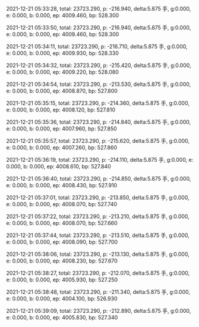 2021-12-21 05:33:28, total: 23723.290, p: -216.940, delta:5.875 手, g:0.000, e: 0.000, b: 0.000, ep: 4009.460, bp: 528.300

2021-12-21 05:33:50, total: 23723.290, p: -216.940, delta:5.875 手, g:0.000, e: 0.000, b: 0.000, ep: 4009.460, bp: 528.300

2021-12-21 05:34:11, total: 23723.290, p: -216.710, delta:5.875 手, g:0.000, e: 0.000, b: 0.000, ep: 4009.930, bp: 528.330

2021-12-21 05:34:32, total: 23723.290, p: -215.420, delta:5.875 手, g:0.000, e: 0.000, b: 0.000, ep: 4009.220, bp: 528.080

2021-12-21 05:34:54, total: 23723.290, p: -213.530, delta:5.875 手, g:0.000, e: 0.000, b: 0.000, ep: 4008.870, bp: 527.800

2021-12-21 05:35:15, total: 23723.290, p: -214.360, delta:5.875 手, g:0.000, e: 0.000, b: 0.000, ep: 4008.120, bp: 527.810

2021-12-21 05:35:36, total: 23723.290, p: -214.840, delta:5.875 手, g:0.000, e: 0.000, b: 0.000, ep: 4007.960, bp: 527.850

2021-12-21 05:35:57, total: 23723.290, p: -215.620, delta:5.875 手, g:0.000, e: 0.000, b: 0.000, ep: 4007.260, bp: 527.860

2021-12-21 05:36:19, total: 23723.290, p: -214.110, delta:5.875 手, g:0.000, e: 0.000, b: 0.000, ep: 4008.610, bp: 527.840

2021-12-21 05:36:40, total: 23723.290, p: -214.850, delta:5.875 手, g:0.000, e: 0.000, b: 0.000, ep: 4008.430, bp: 527.910

2021-12-21 05:37:01, total: 23723.290, p: -213.850, delta:5.875 手, g:0.000, e: 0.000, b: 0.000, ep: 4008.070, bp: 527.740

2021-12-21 05:37:22, total: 23723.290, p: -213.210, delta:5.875 手, g:0.000, e: 0.000, b: 0.000, ep: 4008.070, bp: 527.660

2021-12-21 05:37:44, total: 23723.290, p: -213.510, delta:5.875 手, g:0.000, e: 0.000, b: 0.000, ep: 4008.090, bp: 527.700

2021-12-21 05:38:06, total: 23723.290, p: -213.130, delta:5.875 手, g:0.000, e: 0.000, b: 0.000, ep: 4008.230, bp: 527.670

2021-12-21 05:38:27, total: 23723.290, p: -212.070, delta:5.875 手, g:0.000, e: 0.000, b: 0.000, ep: 4005.930, bp: 527.250

2021-12-21 05:38:48, total: 23723.290, p: -211.340, delta:5.875 手, g:0.000, e: 0.000, b: 0.000, ep: 4004.100, bp: 526.930

2021-12-21 05:39:09, total: 23723.290, p: -212.890, delta:5.875 手, g:0.000, e: 0.000, b: 0.000, ep: 4005.830, bp: 527.340